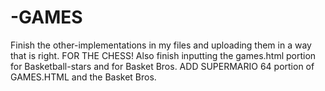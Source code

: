 # -GAMES
Finish the other-implementations in my files and uploading them in a way that is right. FOR THE CHESS!
Also finish inputting the games.html portion for Basketball-stars and for Basket Bros. ADD SUPERMARIO 64 portion of GAMES.HTML and the Basket Bros.

